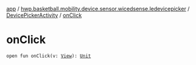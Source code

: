 [app](../../index.md) / [hwp.basketball.mobility.device.sensor.wicedsense.ledevicepicker](../index.md) / [DevicePickerActivity](index.md) / [onClick](.)

# onClick

`open fun onClick(v: `[`View`](https://developer.android.com/reference/android/view/View.html)`): `[`Unit`](https://kotlinlang.org/api/latest/jvm/stdlib/kotlin/-unit/index.html)